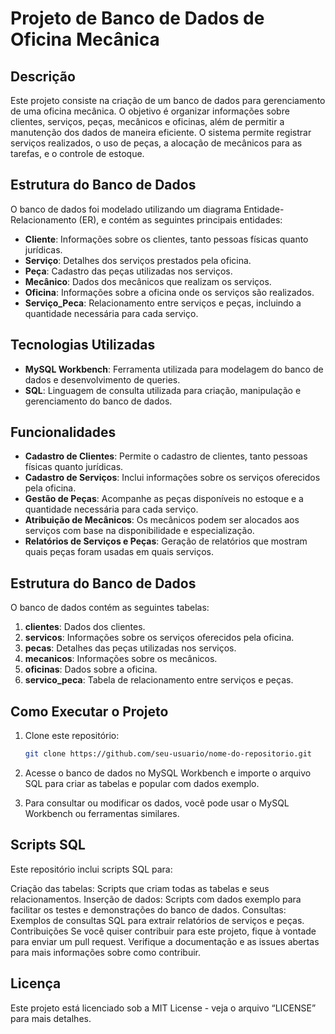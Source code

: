 # Projeto de Banco de Dados de Oficina Mecânica

## Descrição

Este projeto consiste na criação de um banco de dados para gerenciamento de uma oficina mecânica. O objetivo é organizar informações sobre clientes, serviços, peças, mecânicos e oficinas, além de permitir a manutenção dos dados de maneira eficiente. O sistema permite registrar serviços realizados, o uso de peças, a alocação de mecânicos para as tarefas, e o controle de estoque.

## Estrutura do Banco de Dados

O banco de dados foi modelado utilizando um diagrama Entidade-Relacionamento (ER), e contém as seguintes principais entidades:

- **Cliente**: Informações sobre os clientes, tanto pessoas físicas quanto jurídicas.
- **Serviço**: Detalhes dos serviços prestados pela oficina.
- **Peça**: Cadastro das peças utilizadas nos serviços.
- **Mecânico**: Dados dos mecânicos que realizam os serviços.
- **Oficina**: Informações sobre a oficina onde os serviços são realizados.
- **Serviço_Peca**: Relacionamento entre serviços e peças, incluindo a quantidade necessária para cada serviço.

## Tecnologias Utilizadas

- **MySQL Workbench**: Ferramenta utilizada para modelagem do banco de dados e desenvolvimento de queries.
- **SQL**: Linguagem de consulta utilizada para criação, manipulação e gerenciamento do banco de dados.

## Funcionalidades

- **Cadastro de Clientes**: Permite o cadastro de clientes, tanto pessoas físicas quanto jurídicas.
- **Cadastro de Serviços**: Inclui informações sobre os serviços oferecidos pela oficina.
- **Gestão de Peças**: Acompanhe as peças disponíveis no estoque e a quantidade necessária para cada serviço.
- **Atribuição de Mecânicos**: Os mecânicos podem ser alocados aos serviços com base na disponibilidade e especialização.
- **Relatórios de Serviços e Peças**: Geração de relatórios que mostram quais peças foram usadas em quais serviços.

## Estrutura do Banco de Dados

O banco de dados contém as seguintes tabelas:

1. **clientes**: Dados dos clientes.
2. **servicos**: Informações sobre os serviços oferecidos pela oficina.
3. **pecas**: Detalhes das peças utilizadas nos serviços.
4. **mecanicos**: Informações sobre os mecânicos.
5. **oficinas**: Dados sobre a oficina.
6. **servico_peca**: Tabela de relacionamento entre serviços e peças.

## Como Executar o Projeto

1. Clone este repositório:
   ```bash
   git clone https://github.com/seu-usuario/nome-do-repositorio.git
2. Acesse o banco de dados no MySQL Workbench e importe o arquivo SQL para criar as tabelas e popular com dados exemplo.

3. Para consultar ou modificar os dados, você pode usar o MySQL Workbench ou ferramentas similares.

## Scripts SQL

Este repositório inclui scripts SQL para:

Criação das tabelas: Scripts que criam todas as tabelas e seus relacionamentos.
Inserção de dados: Scripts com dados exemplo para facilitar os testes e demonstrações do banco de dados.
Consultas: Exemplos de consultas SQL para extrair relatórios de serviços e peças.
Contribuições
Se você quiser contribuir para este projeto, fique à vontade para enviar um pull request. Verifique a documentação e as issues abertas para mais informações sobre como contribuir.

## Licença
Este projeto está licenciado sob a MIT License - veja o arquivo “LICENSE” para mais detalhes.
